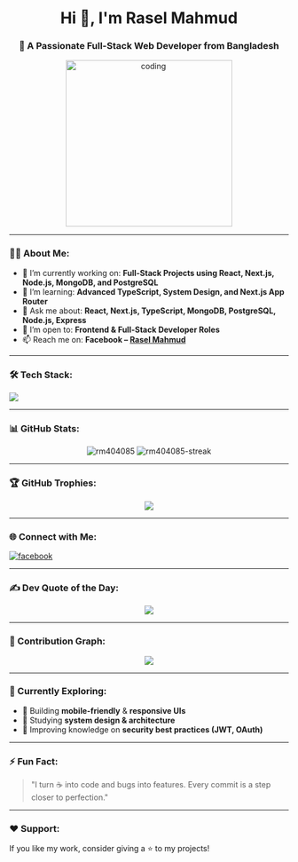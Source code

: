 <h1 align="center">Hi 👋, I'm Rasel Mahmud</h1>
<h3 align="center">🚀 A Passionate Full-Stack Web Developer from Bangladesh</h3>

<p align="center">
  <img src="https://media.giphy.com/media/qgQUggAC3Pfv687qPC/giphy.gif" alt="coding" width="300" />
</p>

---

### 👨‍💻 About Me:

- 🔭 I’m currently working on: **Full-Stack Projects using React, Next.js, Node.js, MongoDB, and PostgreSQL**
- 🌱 I’m learning: **Advanced TypeScript, System Design, and Next.js App Router**
- 💬 Ask me about: **React, Next.js, TypeScript, MongoDB, PostgreSQL, Node.js, Express**
- 💼 I’m open to: **Frontend & Full-Stack Developer Roles**
- 📫 Reach me on: **Facebook – [Rasel Mahmud](https://facebook.com/rasel.fb)**

---

### 🛠️ Tech Stack:

<p align="left">
  <img src="https://skillicons.dev/icons?i=html,css,js,ts,react,nextjs,nodejs,express,mongodb,postgres,git,github,tailwind,figma,vscode" />
</p>

---

### 📊 GitHub Stats:

<p align="center">
  <img src="https://github-readme-stats.vercel.app/api?username=rm404085&show_icons=true&theme=radical" alt="rm404085" />
  <img src="https://streak-stats.demolab.com?user=rm404085&theme=radical" alt="rm404085-streak" />
</p>

---

### 🏆 GitHub Trophies:

<p align="center">
  <img src="https://github-profile-trophy.vercel.app/?username=rm404085&theme=radical&no-frame=true&margin-w=10&column=6" />
</p>

---

### 🌐 Connect with Me:

<p align="left">
  <a href="https://facebook.com/rasel.fb" target="_blank">
    <img src="https://skillicons.dev/icons?i=facebook" alt="facebook" />
  </a>
</p>

---

### ✍️ Dev Quote of the Day:

<p align="center">
  <img src="https://quotes-github-readme.vercel.app/api?type=horizontal&theme=radical" />
</p>

---

### 🌟 Contribution Graph:

<p align="center">
  <img src="https://github-readme-activity-graph.cyclic.app/graph?username=rm404085&theme=dracula" />
</p>

---

### 📌 Currently Exploring:

- 📱 Building **mobile-friendly** & **responsive UIs**
- 🧠 Studying **system design & architecture**
- 🔐 Improving knowledge on **security best practices (JWT, OAuth)**

---

### ⚡ Fun Fact:

> "I turn ☕ into code and bugs into features. Every commit is a step closer to perfection."

---

### ❤️ Support:

If you like my work, consider giving a ⭐ to my projects!

